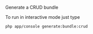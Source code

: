 
Generate a CRUD bundle


To run in interactive mode just type

```
php app/console generate:bundle:crud
```





